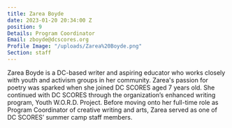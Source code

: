 ```yaml
---
title: Zarea Boyde
date: 2023-01-20 20:34:00 Z
position: 9
Details: Program Coordinator
Email: zboyde@dcscores.org
Profile Image: "/uploads/Zarea%20Boyde.png"
Section: staff
---
```


Zarea Boyde is a DC-based writer and aspiring educator who works closely with youth and activism groups in her community. Zarea's passion for poetry was sparked when she joined DC SCORES aged 7 years old. She continued with DC SCORES through the organization’s  enhanced writing program, Youth W.O.R.D. Project. Before moving onto her full-time role as Program Coordinator of creative writing and arts, Zarea served as one of DC SCORES’ summer camp staff members.